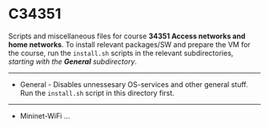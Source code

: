 # C34351

Scripts and miscellaneous files for course **34351 Access networks and home networks**. To install relevant packages/SW and prepare the VM for the course, run the ```install.sh``` scripts in the relevant subdirectories, *starting with the **General** subdirectory*.

---
* General - Disables unnessesary OS-services and other general stuff. Run the ```install.sh``` script in this directory first.
---
* Mininet-WiFi ...

